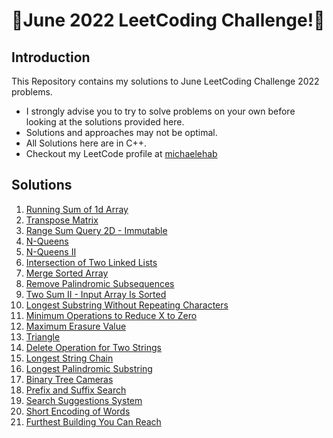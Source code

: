 # 🏅June 2022 LeetCoding Challenge!🏅
## Introduction
This Repository contains my solutions to June LeetCoding Challenge 2022 problems.
* I strongly advise you to try to solve problems on your own before looking at the solutions provided here.
* Solutions and approaches may not be optimal.
* All Solutions here are in C++.
* Checkout my LeetCode profile at <a href="https://leetcode.com/michaelehab/">michaelehab</a>

## Solutions
1. <a href="./1480.Running-Sum-of-1d-Array.cpp">Running Sum of 1d Array</a>
2. <a href="./867.Transpose-Matrix.cpp">Transpose Matrix</a>
3. <a href="./304.Range-Sum-Query-2D-Immutable.cpp">Range Sum Query 2D - Immutable</a>
4. <a href="./51.N-Queens.cpp">N-Queens</a>
5. <a href="./52.N-Queens-II.cpp">N-Queens II</a>
6. <a href="./160.Intersection-of-Two-Linked-Lists.cpp">Intersection of Two Linked Lists</a>
7. <a href="./88.Merge-Sorted-Array.cpp">Merge Sorted Array</a>
8. <a href="./1332.Remove-Palindromic-Subsequences.cpp">Remove Palindromic Subsequences</a>
9. <a href="./167.Two-Sum-II-Input-Array-Is-Sorted.cpp">Two Sum II - Input Array Is Sorted</a>
10. <a href="./3.Longest-Substring-Without-Repeating-Characters.cpp">Longest Substring Without Repeating Characters</a>
11. <a href="./1658.Minimum-Operations-to-Reduce-X-to-Zero.cpp">Minimum Operations to Reduce X to Zero</a>
12. <a href="./1695.Maximum-Erasure-Value.cpp">Maximum Erasure Value</a>
13. <a href="./120.Triangle.cpp">Triangle</a>
14. <a href="./583.Delete-Operation-for-Two-Strings.cpp">Delete Operation for Two Strings</a>
15. <a href="./1048.Longest-String-Chain.cpp">Longest String Chain</a>
16. <a href="./5.Longest-Palindromic-Substring.cpp">Longest Palindromic Substring</a>
17. <a href="./968.Binary-Tree-Cameras.cpp">Binary Tree Cameras</a>
18. <a href="./745.Prefix-and-Suffix-Search.cpp">Prefix and Suffix Search</a>
19. <a href="./1268.Search-Suggestions-System.cpp">Search Suggestions System</a>
20. <a href="./820.Short-Encoding-of-Words.cpp">Short Encoding of Words</a>
21. <a href="./1642.Furthest-Building-You-Can-Reach.cpp">Furthest Building You Can Reach</a>